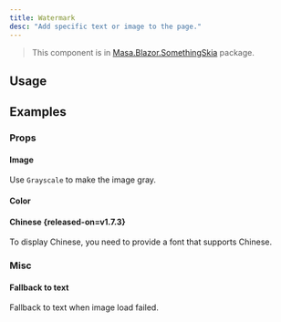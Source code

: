 ```yaml
---
title: Watermark
desc: "Add specific text or image to the page."
---
```


> This component is in [Masa.Blazor.SomethingSkia](https://www.nuget.org/packages/Masa.Blazor.SomethingSkia) package.

## Usage

<watermark-usage></watermark-usage>

## Examples

### Props

#### Image

Use `Grayscale` to make the image gray.

<masa-example file="Examples.components.watermark.Image"></masa-example>

#### Color

<masa-example file="Examples.components.watermark.Color"></masa-example>

#### Chinese {released-on=v1.7.3}

To display Chinese, you need to provide a font that supports Chinese.

<masa-example file="Examples.components.watermark.Chinese"></masa-example>

### Misc

#### Fallback to text

Fallback to text when image load failed.

<masa-example file="Examples.components.watermark.ImageErrorFallbackToText"></masa-example>
